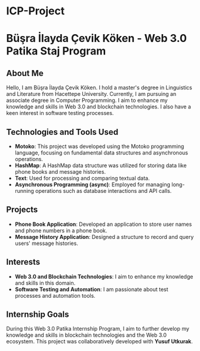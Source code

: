 # ICP-Project

# Büşra İlayda Çevik Köken - Web 3.0 Patika Staj Program

## About Me

Hello, I am Büşra İlayda Çevik Köken. I hold a master's degree in Linguistics and Literature from Hacettepe University. Currently, I am pursuing an associate degree in Computer Programming. I aim to enhance my knowledge and skills in Web 3.0 and blockchain technologies. I also have a keen interest in software testing processes.

## Technologies and Tools Used

- **Motoko**: This project was developed using the Motoko programming language, focusing on fundamental data structures and asynchronous operations.
- **HashMap**: A HashMap data structure was utilized for storing data like phone books and message histories.
- **Text**: Used for processing and comparing textual data.
- **Asynchronous Programming (async)**: Employed for managing long-running operations such as database interactions and API calls.

## Projects

- **Phone Book Application**: Developed an application to store user names and phone numbers in a phone book.
- **Message History Application**: Designed a structure to record and query users' message histories.

## Interests

- **Web 3.0 and Blockchain Technologies**: I aim to enhance my knowledge and skills in this domain.
- **Software Testing and Automation**: I am passionate about test processes and automation tools.

## Internship Goals

During this Web 3.0 Patika Internship Program, I aim to further develop my knowledge and skills in blockchain technologies and the Web 3.0 ecosystem. This project was collaboratively developed with **Yusuf Utkurak**.



